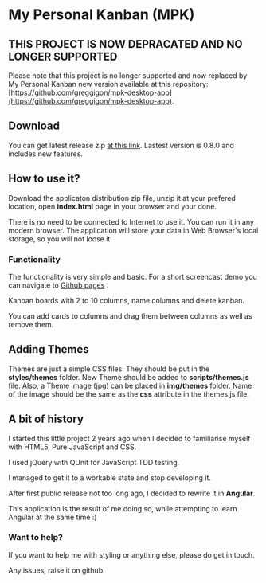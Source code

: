 My Personal Kanban (MPK)
==========================

## THIS PROJECT IS NOW DEPRACATED AND NO LONGER SUPPORTED

Please note that this project is no longer supported and now replaced by My Personal Kanban new version available at this repository: 
[https://github.com/greggigon/mpk-desktop-app](https://github.com/greggigon/mpk-desktop-app).










## Download

You can get latest release zip [at this link](https://github.com/greggigon/my-personal-kanban/blob/master/my-personal-kanban-0.8.0.zip?raw=true). Lastest version is 0.8.0 and includes new features.

## How to use it?

Download the applicaton distribution zip file, unzip it at your prefered location, open __index.html__ page in your browser and your done.

There is no need to be connected to Internet to use it. You can run it in any modern browser. The application will store your data in Web Browser's local storage, so you will not loose it.

### Functionality

The functionality is very simple and basic. For a short screencast demo you can navigate to [Github pages](http://greggigon.github.io/my-personal-kanban/) .

Kanban boards with 2 to 10 columns, name columns and delete kanban.

You can add cards to columns and drag them between columns as well as remove them.

## Adding Themes

Themes are just a simple CSS files. They should be put in the __styles/themes__ folder. New Theme should be added to __scripts/themes.js__ file. Also, a Theme image (jpg) can be placed in __img/themes__ folder. Name of the image should be the same as the __css__ attribute in the themes.js file.

## A bit of history

I started this little project 2 years ago when I decided to familiarise myself with HTML5, Pure JavaScript and CSS.

I used jQuery with QUnit for JavaScript TDD testing.

I managed to get it to a workable state and stop developing it.

After first public release not too long ago, I decided to rewrite it in __Angular__.

This application is the result of me doing so, while attempting to learn Angular at the same time :)

### Want to help?

If you want to help me with styling or anything else, please do get in touch.

Any issues, raise it on github.
